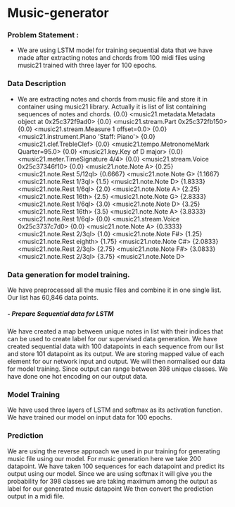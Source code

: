 # Music-generator

### Problem Statement :
- We are using LSTM model for training sequential data that we have made after extracting notes and chords from 100 midi files using music21 trained with three layer for 100 epochs.

### Data Description
-  We are extracting notes and chords from music file and store it in container using music21 library. Actually it is list of list containing sequences of notes and chords.
{0.0} <music21.metadata.Metadata object at 0x25c372f9ad0>
{0.0} <music21.stream.Part 0x25c372fb150>
    {0.0} <music21.stream.Measure 1 offset=0.0>
        {0.0} <music21.instrument.Piano 'Staff: Piano'>
        {0.0} <music21.clef.TrebleClef>
        {0.0} <music21.tempo.MetronomeMark Quarter=95.0>
        {0.0} <music21.key.Key of D major>
        {0.0} <music21.meter.TimeSignature 4/4>
        {0.0} <music21.stream.Voice 0x25c37346f10>
            {0.0} <music21.note.Note A>
            {0.25} <music21.note.Rest 5/12ql>
            {0.6667} <music21.note.Note G>
            {1.1667} <music21.note.Rest 1/3ql>
            {1.5} <music21.note.Note D>
            {1.8333} <music21.note.Rest 1/6ql>
            {2.0} <music21.note.Note A>
            {2.25} <music21.note.Rest 16th>
            {2.5} <music21.note.Note G>
            {2.8333} <music21.note.Rest 1/6ql>
            {3.0} <music21.note.Note D>
            {3.25} <music21.note.Rest 16th>
            {3.5} <music21.note.Note A>
            {3.8333} <music21.note.Rest 1/6ql>
        {0.0} <music21.stream.Voice 0x25c3737c7d0>
            {0.0} <music21.note.Note A>
            {0.3333} <music21.note.Rest 2/3ql>
            {1.0} <music21.note.Note F#>
            {1.25} <music21.note.Rest eighth>
            {1.75} <music21.note.Note C#>
            {2.0833} <music21.note.Rest 2/3ql>
            {2.75} <music21.note.Note F#>
            {3.0833} <music21.note.Rest 2/3ql>
            {3.75} <music21.note.Note D>

### Data generation for model training.

We have preprocessed all the music files and combine it in one single list. Our list has 60,846 data points.
 
 ##### - Prepare Sequential data for LSTM
 We have created a map between unique notes in list with their indices that can be used to create label for our supervised data generation.
 We have created sequential data with 100 datapoints in each sequence from our list and store 101 datapoint as its output. We are storing mapped value of each element for our network input and output. We will then normalised our data for model training. Since output can range between 398 unique classes. We have done one hot encoding on our output data.




### Model Training 
We have used three layers of LSTM and softmax as its activation function. We have trained our model on input data for 100 epochs.

### Prediction 
We are using the reverse approach we used in pur training for generating music file using our model. For music generation here we take 200 datapoint. We have taken 100 sequences for each datapoint and predict its output using our model. Since we are using softmax it will give you the probability for 398 classes we are taking maximum among the output as label for our generated music datapoint We then convert the prediction output in a midi file. 



